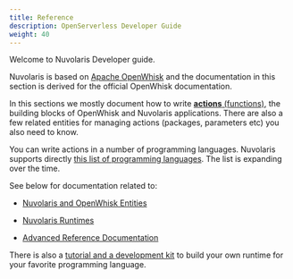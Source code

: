 ```yaml
---
title: Reference
description: OpenServerless Developer Guide
weight: 40
---
```

Welcome to Nuvolaris Developer guide.

Nuvolaris is based on [Apache OpenWhisk](https://openwhisk.apache.org)
and the documentation in this section is derived for the official
OpenWhisk documentation.

In this sections we mostly document how to write [**actions**
(functions)](#actions.adoc), the building blocks of OpenWhisk and
Nuvolaris applications. There are also a few related entities for
managing actions (packages, parameters etc) you also need to know.

You can write actions in a number of programming languages. Nuvolaris
supports directly [this list of programming
languages](#index-runtimes.adoc). The list is expanding over the time.

See below for documentation related to:

- [Nuvolaris and OpenWhisk Entities](#index-entities.adoc)

- [Nuvolaris Runtimes](#index-runtimes.adoc)

- [Advanced Reference Documentation](#index-references)

There is also a [tutorial and a development
kit](#actions-actionloop.adoc) to build your own runtime for your
favorite programming language.
